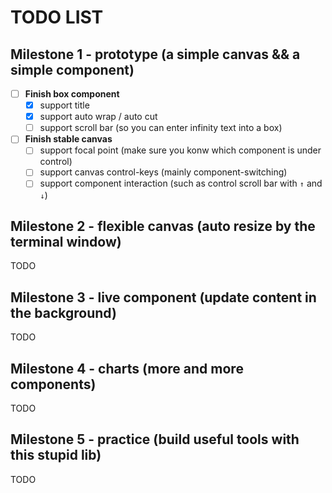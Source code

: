 # TODO LIST

## Milestone 1 - prototype (a simple canvas && a simple component)

- [ ] **Finish box component**
  - [x] support title
  - [x] support auto wrap / auto cut
  - [ ] support scroll bar (so you can enter infinity text into a box)
- [ ] **Finish stable canvas**
  - [ ] support focal point (make sure you konw which component is under control)
  - [ ] support canvas control-keys (mainly component-switching)
  - [ ] support component interaction (such as control scroll bar with `↑` and `↓`)

## Milestone 2 - flexible canvas (auto resize by the terminal window)

TODO

## Milestone 3 - live component (update content in the background)

TODO

## Milestone 4 - charts (more and more components)

TODO

## Milestone 5 - practice (build useful tools with this stupid lib)

TODO
